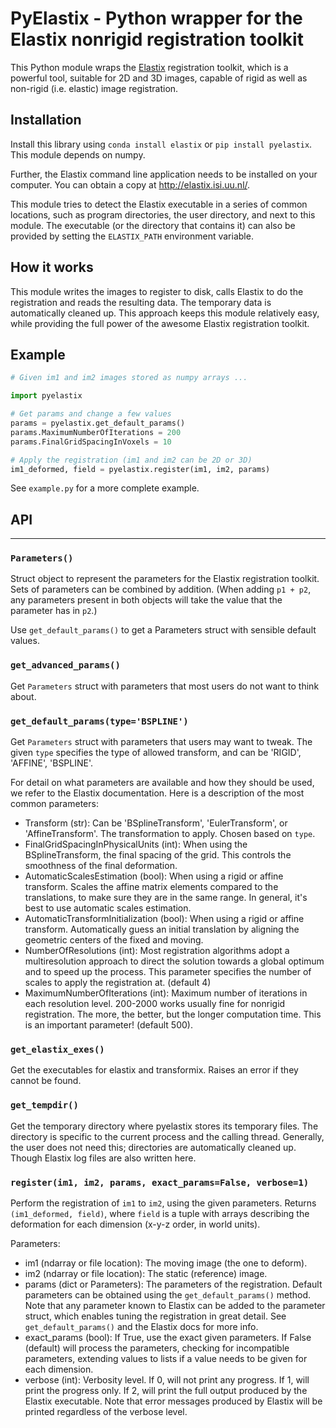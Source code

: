 # PyElastix - Python wrapper for the Elastix nonrigid registration toolkit

This Python module wraps the [Elastix](http://elastix.isi.uu.nl/)
registration toolkit, which is a powerful tool, suitable for 2D and 3D
images, capable of rigid as well as non-rigid (i.e. elastic) image
registration.


## Installation

Install this library using `conda install elastix` or `pip install
pyelastix`. This module depends on numpy.

Further, the Elastix command line application needs to be installed on
your computer. You can obtain a copy at http://elastix.isi.uu.nl/.

This module tries to detect the Elastix executable in a series of common
locations, such as program directories, the user directory, and next to
this module. The executable (or the directory that contains it) can also
be provided by setting the `ELASTIX_PATH` environment variable.

## How it works

This module writes the images to register to disk, calls Elastix to do
the registration and reads the resulting data. The temporary data is
automatically cleaned up. This approach keeps this module relatively
easy, while providing the full power of the awesome Elastix registration
toolkit.

## Example

```py
# Given im1 and im2 images stored as numpy arrays ...

import pyelastix

# Get params and change a few values
params = pyelastix.get_default_params()
params.MaximumNumberOfIterations = 200
params.FinalGridSpacingInVoxels = 10

# Apply the registration (im1 and im2 can be 2D or 3D)
im1_deformed, field = pyelastix.register(im1, im2, params)
```

See `example.py` for a more complete example.

## API

----

### `Parameters()`

Struct object to represent the parameters for the Elastix
registration toolkit. Sets of parameters can be combined by
addition. (When adding `p1 + p2`, any parameters present in both
objects will take the value that the parameter has in `p2`.)

Use `get_default_params()` to get a Parameters struct with sensible
default values.


### `get_advanced_params()`

Get `Parameters` struct with parameters that most users do not
want to think about.


### `get_default_params(type='BSPLINE')`

Get `Parameters` struct with parameters that users may want to tweak.
The given `type` specifies the type of allowed transform, and can
be 'RIGID', 'AFFINE', 'BSPLINE'.

For detail on what parameters are available and how they should be used,
we refer to the Elastix documentation. Here is a description of the
most common parameters:

* Transform (str):
    Can be 'BSplineTransform', 'EulerTransform', or
    'AffineTransform'. The transformation to apply. Chosen based on `type`.
* FinalGridSpacingInPhysicalUnits (int):
    When using the BSplineTransform, the final spacing of the grid.
    This controls the smoothness of the final deformation.
* AutomaticScalesEstimation (bool):
    When using a rigid or affine transform. Scales the affine matrix
    elements compared to the translations, to make sure they are in
    the same range. In general, it's best to use automatic scales
    estimation.
* AutomaticTransformInitialization (bool):
    When using a rigid or affine transform. Automatically guess an
    initial translation by aligning the geometric centers of the 
    fixed and moving.
* NumberOfResolutions (int):
    Most registration algorithms adopt a multiresolution approach
    to direct the solution towards a global optimum and to speed
    up the process. This parameter specifies the number of scales
    to apply the registration at. (default 4)
* MaximumNumberOfIterations (int):
    Maximum number of iterations in each resolution level.
    200-2000 works usually fine for nonrigid registration.
    The more, the better, but the longer computation time.
    This is an important parameter! (default 500).


### `get_elastix_exes()`

Get the executables for elastix and transformix. Raises an error
if they cannot be found.


### `get_tempdir()`

Get the temporary directory where pyelastix stores its temporary
files. The directory is specific to the current process and the
calling thread. Generally, the user does not need this; directories
are automatically cleaned up. Though Elastix log files are also
written here.


### `register(im1, im2, params, exact_params=False, verbose=1)`

Perform the registration of `im1` to `im2`, using the given 
parameters. Returns `(im1_deformed, field)`, where `field` is a
tuple with arrays describing the deformation for each dimension
(x-y-z order, in world units).

Parameters:

* im1 (ndarray or file location):
    The moving image (the one to deform).
* im2 (ndarray or file location):
    The static (reference) image.
* params (dict or Parameters):
    The parameters of the registration. Default parameters can be
    obtained using the `get_default_params()` method. Note that any
    parameter known to Elastix can be added to the parameter
    struct, which enables tuning the registration in great detail.
    See `get_default_params()` and the Elastix docs for more info.
* exact_params (bool):
    If True, use the exact given parameters. If False (default)
    will process the parameters, checking for incompatible
    parameters, extending values to lists if a value needs to be
    given for each dimension.
* verbose (int):
    Verbosity level. If 0, will not print any progress. If 1, will
    print the progress only. If 2, will print the full output
    produced by the Elastix executable. Note that error messages
    produced by Elastix will be printed regardless of the verbose
    level.


